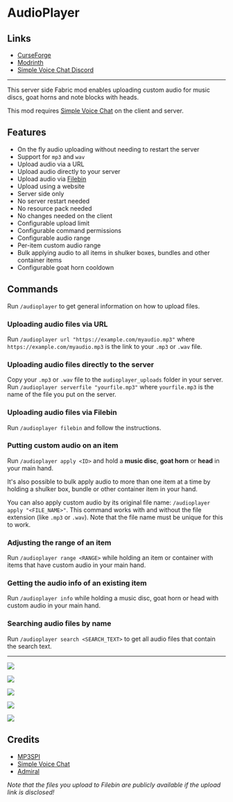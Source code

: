 <!-- modrinth_exclude.start -->

# AudioPlayer

## Links

- [CurseForge](https://www.curseforge.com/minecraft/mc-mods/audioplayer)
- [Modrinth](https://modrinth.com/mod/audioplayer)
- [Simple Voice Chat Discord](https://discord.gg/4dH2zwTmyX)

---

<!-- modrinth_exclude.end -->

This server side Fabric mod enables uploading custom audio for music discs, goat horns and note blocks with heads.

This mod requires [Simple Voice Chat](https://www.curseforge.com/minecraft/mc-mods/simple-voice-chat) on the client and server.

## Features

- On the fly audio uploading without needing to restart the server
- Support for `mp3` and `wav`
- Upload audio via a URL
- Upload audio directly to your server
- Upload audio via [Filebin](https://github.com/espebra/filebin2/)
- Upload using a website
- Server side only
- No server restart needed
- No resource pack needed
- No changes needed on the client
- Configurable upload limit
- Configurable command permissions
- Configurable audio range
- Per-item custom audio range
- Bulk applying audio to all items in shulker boxes, bundles and other container items
- Configurable goat horn cooldown

## Commands

Run `/audioplayer` to get general information on how to upload files.

### Uploading audio files via URL

Run `/audioplayer url "https://example.com/myaudio.mp3"` where `https://example.com/myaudio.mp3` is the link to your `.mp3` or `.wav` file.

### Uploading audio files directly to the server

Copy your `.mp3` or `.wav` file to the `audioplayer_uploads` folder in your server.
Run `/audioplayer serverfile "yourfile.mp3"` where `yourfile.mp3` is the name of the file you put on the server.

### Uploading audio files via Filebin

Run `/audioplayer filebin` and follow the instructions.

### Putting custom audio on an item

Run `/audioplayer apply <ID>` and hold a **music disc**, **goat horn** or **head** in your main hand.

It's also possible to bulk apply audio to more than one item at a time by holding a shulker box, bundle or other container item in your hand.

You can also apply custom audio by its original file name:
`/audioplayer apply "<FILE_NAME>"`.
This command works with and without the file extension (like `.mp3` or `.wav`).
Note that the file name must be unique for this to work.

### Adjusting the range of an item

Run `/audioplayer range <RANGE>` while holding an item or container with items that have custom audio in your main hand.

### Getting the audio info of an existing item

Run `/audioplayer info` while holding a music disc, goat horn or head with custom audio in your main hand.

### Searching audio files by name

Run `/audioplayer search <SEARCH_TEXT>` to get all audio files that contain the search text.


---
[![](https://user-images.githubusercontent.com/13237524/179395180-05f2ec3b-2ed3-412d-8639-72c7f13a8068.png)](https://youtu.be/j8GRcYnjUp8)

[![](https://user-images.githubusercontent.com/13237524/179395233-582b70bc-f308-47c7-96ff-541257e86545.png)](https://youtu.be/tixidvB4Zko)

![](https://user-images.githubusercontent.com/13237524/179395296-be3643eb-1c23-4300-ac17-25d11d53d6f3.png)

![](https://user-images.githubusercontent.com/13237524/142997959-9120d038-4ee6-45bb-8815-2179884ef958.png)

![](https://user-images.githubusercontent.com/13237524/143213769-99a6b03a-887a-4b30-8b18-baf394be6b6c.png)

## Credits

- [MP3SPI](https://github.com/umjammer/mp3spi)
- [Simple Voice Chat](https://github.com/henkelmax/simple-voice-chat)
- [Admiral](https://github.com/henkelmax/admiral)

*Note that the files you upload to Filebin are publicly available if the upload link is disclosed!*
